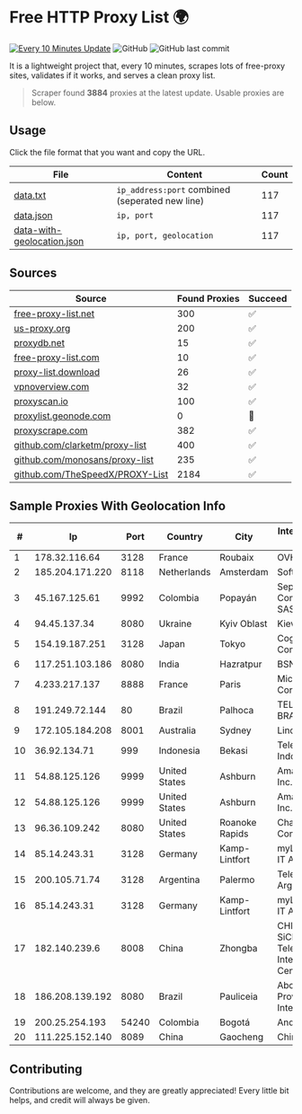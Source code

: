 
# Free HTTP Proxy List 🌍

[![Every 10 Minutes Update](https://github.com/mertguvencli/http-proxy-list/actions/workflows/main.yml/badge.svg?branch=main)](https://github.com/mertguvencli/http-proxy-list/actions/workflows/main.yml)
![GitHub](https://img.shields.io/github/license/mertguvencli/http-proxy-list)
![GitHub last commit](https://img.shields.io/github/last-commit/mertguvencli/http-proxy-list)

It is a lightweight project that, every 10 minutes, scrapes lots of free-proxy sites, validates if it works, and serves a clean proxy list.


> Scraper found **3884** proxies at the latest update. Usable proxies are below.

## Usage

Click the file format that you want and copy the URL.


|File|Content|Count|
|----|-------|-----|
|[data.txt](https://raw.githubusercontent.com/mertguvencli/http-proxy-list/main/proxy-list/data.txt)|`ip_address:port` combined (seperated new line)|117|
|[data.json](https://raw.githubusercontent.com/mertguvencli/http-proxy-list/main/proxy-list/data.json)|`ip, port`|117|
|[data-with-geolocation.json](https://raw.githubusercontent.com/mertguvencli/http-proxy-list/main/proxy-list/data-with-geolocation.json)|`ip, port, geolocation`|117|

## Sources

|Source|Found Proxies|Succeed|
|------|-------------|-------|
|[free-proxy-list.net](https://free-proxy-list.net)|300|✅|
|[us-proxy.org](https://www.us-proxy.org)|200|✅|
|[proxydb.net](http://proxydb.net)|15|✅|
|[free-proxy-list.com](https://free-proxy-list.com/?page=&port=&type%5B%5D=http&type%5B%5D=https&up_time=0&search=Search)|10|✅|
|[proxy-list.download](https://www.proxy-list.download/HTTP)|26|✅|
|[vpnoverview.com](https://vpnoverview.com/privacy/anonymous-browsing/free-proxy-servers)|32|✅|
|[proxyscan.io](https://www.proxyscan.io)|100|✅|
|[proxylist.geonode.com](https://proxylist.geonode.com/api/proxy-list?limit=300&page=1&sort_by=lastChecked&sort_type=desc&protocols=http,https)|0|🚫|
|[proxyscrape.com](https://api.proxyscrape.com/v2/?request=displayproxies&protocol=http&timeout=10000&country=all&ssl=all&anonymity=all)|382|✅|
|[github.com/clarketm/proxy-list](https://raw.githubusercontent.com/clarketm/proxy-list/master/proxy-list-raw.txt)|400|✅|
|[github.com/monosans/proxy-list](https://raw.githubusercontent.com/monosans/proxy-list/main/proxies/http.txt)|235|✅|
|[github.com/TheSpeedX/PROXY-List](https://raw.githubusercontent.com/TheSpeedX/PROXY-List/master/http.txt)|2184|✅|


## Sample Proxies With Geolocation Info

|#|Ip|Port|Country|City|Internet Service Provider|
|-|--|----|-------|----|-------------------------|
|1|178.32.116.64|3128|France|Roubaix|OVH SAS|
|2|185.204.171.220|8118|Netherlands|Amsterdam|Softqloud GmbH|
|3|45.167.125.61|9992|Colombia|Popayán|Sepcom Comunicaciones SAS|
|4|94.45.137.34|8080|Ukraine|Kyiv Oblast|Kievline LLC|
|5|154.19.187.251|3128|Japan|Tokyo|Cogent Communications|
|6|117.251.103.186|8080|India|Hazratpur|BSNL Internet|
|7|4.233.217.137|8888|France|Paris|Microsoft Corporation|
|8|191.249.72.144|80|Brazil|Palhoca|TELEFÔNICA BRASIL S.A|
|9|172.105.184.208|8001|Australia|Sydney|Linode, LLC|
|10|36.92.134.71|999|Indonesia|Bekasi|Telekomunikasi Indonesia|
|11|54.88.125.126|9999|United States|Ashburn|Amazon.com, Inc.|
|12|54.88.125.126|9999|United States|Ashburn|Amazon.com, Inc.|
|13|96.36.109.242|8080|United States|Roanoke Rapids|Charter Communications|
|14|85.14.243.31|3128|Germany|Kamp-Lintfort|myLoc managed IT AG|
|15|200.105.71.74|3128|Argentina|Palermo|Telecom Argentina S.A.|
|16|85.14.243.31|3128|Germany|Kamp-Lintfort|myLoc managed IT AG|
|17|182.140.239.6|8008|China|Zhongba|CHINANET SiChuan Telecom Internet Data Center|
|18|186.208.139.192|8080|Brazil|Pauliceia|Abcrede Provedor De Internet Eireli|
|19|200.25.254.193|54240|Colombia|Bogotá|Andinet ON Line|
|20|111.225.152.140|8089|China|Gaocheng|Chinanet|



## Contributing

Contributions are welcome, and they are greatly appreciated! Every
little bit helps, and credit will always be given.

